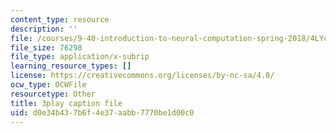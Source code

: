 ```yaml
---
content_type: resource
description: ''
file: /courses/9-40-introduction-to-neural-computation-spring-2018/4LYom0ekars_captions.vtt
file_size: 76298
file_type: application/x-subrip
learning_resource_types: []
license: https://creativecommons.org/licenses/by-nc-sa/4.0/
ocw_type: OCWFile
resourcetype: Other
title: 3play caption file
uid: d0e34b43-7b6f-4e37-aabb-7770be1d00c0
---
```

